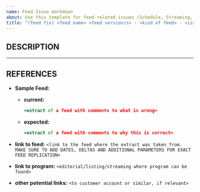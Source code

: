 ```yaml
---
name: Feed Issue markdown
about: Use this template for feed-related issues (Schedule, Streaming, VOD, etc.)
title: "(feed fix) <feed name> <feed version/s> - <kind of feed> - <issue summary>"
---
```


## DESCRIPTION

<Ticket description here>

---

## REFERENCES

- **Sample Feed:**

  - **current:**
    ```xml
    <extract of a feed with comments to what is wrong>
    ```

  - **expected:**
    ```xml
    <extract of a feed with comments to why this is correct>
    ```

- **link to feed:** `<link to the feed where the extract was taken from. MAKE SURE TO ADD DATES, DELTAS AND ADDITIONAL PARAMETERS FOR EXACT FEED REPLICATION>`

- **link to program:** `<editorial/listing/streaming where program can be found>`

- **other potential links:** `<to customer account or similar, if relevant>`